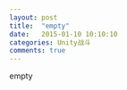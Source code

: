 ```yaml
---
layout: post
title:  "empty"
date:   2015-01-10 10:10:10
categories: Unity战斗
comments: true
---
```

empty
